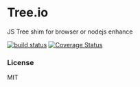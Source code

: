# Tree.io

JS Tree shim for browser or nodejs enhance

[![build status](https://api.travis-ci.org/yesvods/tree.io.svg?branch=master)](https://travis-ci.org/yesvods/tree.io)
[![Coverage Status](https://coveralls.io/repos/yesvods/tree.io/badge.svg?branch=master&service=github)](https://coveralls.io/github/yesvods/tree.io?branch=master)


### License

MIT
